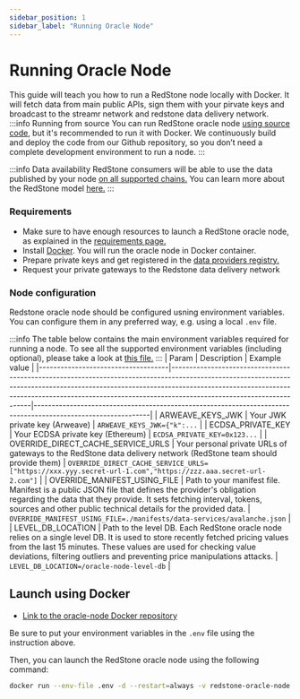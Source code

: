 ```yaml
---
sidebar_position: 1
sidebar_label: "Running Oracle Node"
---
```


# Running Oracle Node

This guide will teach you how to run a RedStone node locally with Docker. It will fetch data from main public APIs, sign them with your pirvate keys and broadcast to the streamr network and redstone data delivery network.
:::info Running from source
You can run RedStone oracle node [using source code](./launch-using-source-code), but it's recommended to run it with Docker. We continuously build and deploy the code from our Github repository, so you don’t need a complete development environment to run a node.
:::

:::info Data availability
RedStone consumers will be able to use the data published by your node [on all supported chains.](../smart-contract-devs//supported-chains) You can learn more about the RedStone model [here.](../smart-contract-devs/how-it-works.md)
:::

### Requirements

- Make sure to have enough resources to launch a RedStone oracle node, as explained in the [requirements page.](./system-requirements)
- Install [Docker](https://docs.docker.com/get-docker/). You will run the oracle node in Docker container.
- Prepare private keys and get registered in the [data providers registry.](./data-providers-registry)
- Request your private gateways to the Redstone data delivery network

### Node configuration

Redstone oracle node should be configured usning environment variables. You can configure them in any preferred way, e.g. using a local `.env` file.

:::info
The table below contains the main environment variables required for running a node. To see all the supported environment variables (including optional), please take a look at [this file.](https://github.com/redstone-finance/redstone-oracles-monorepo/blob/main/packages/oracle-node/src/config.ts)
:::
| Param | Description | Example value |
|------------------------------------|---------------------------------------------------------------------------------------------------------------------------------------------------------------------------------------------------------------------------------------------------------------------------------|--------------------------------------------------------------------------------------------------------------|
| ARWEAVE_KEYS_JWK | Your JWK private key (Arweave) | `ARWEAVE_KEYS_JWK={"k":...` |
| ECDSA_PRIVATE_KEY | Your ECDSA private key (Ethereum) | `ECDSA_PRIVATE_KEY=0x123...` |
| OVERRIDE_DIRECT_CACHE_SERVICE_URLS | Your personal private URLs of gateways to the RedStone data delivery network (RedStone team should provide them) | `OVERRIDE_DIRECT_CACHE_SERVICE_URLS=["https://xxx.yyy.secret-url-1.com","https://zzz.aaa.secret-url-2.com"]` |
| OVERRIDE_MANIFEST_USING_FILE | Path to your manifest file. Manifest is a public JSON file that defines the provider's obligation regarding the data that they provide. It sets fetching interval, tokens, sources and other public technical details for the provided data. | `OVERRIDE_MANIFEST_USING_FILE=./manifests/data-services/avalanche.json` |
| LEVEL_DB_LOCATION | Path to the level DB. Each RedStone oracle node relies on a single level DB. It is used to store recently fetched pricing values from the last 15 minutes. These values are used for checking value deviations, filtering outliers and preventing price manipulations attacks. | `LEVEL_DB_LOCATION=/oracle-node-level-db` |

## Launch using Docker

- [Link to the oracle-node Docker repository](https://gallery.ecr.aws/y7v2w8b2/redstone-oracle-node)

Be sure to put your environment variables in the `.env` file using the instruction above.

Then, you can launch the RedStone oracle node using the following command:

```sh
docker run --env-file .env -d --restart=always -v redstone-oracle-node:/oracle-node-level-db --name redstone-oracle-node public.ecr.aws/y7v2w8b2/redstone-oracle-node:7d49220
```
